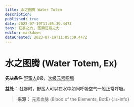 ```yaml
---
title: 水之图腾 Water Totem
description: 
published: true
date: 2023-07-19T11:05:39.447Z
tags: 狂暴之力, 图腾狂暴之力
editor: markdown
dateCreated: 2023-07-19T11:05:39.447Z
---
```


# 水之图腾 (Water Totem, Ex)
**先决条件** [野蛮人](/野蛮人)6级，[次级元素图腾](/狂暴之力/次级元素图腾)

**益处：** 狂暴时，野蛮人可以在水中如同呼吸空气一般正常呼吸。

> **来源：** 元素血脉 (Blood of the Elements, BotE)
{.is-info}
